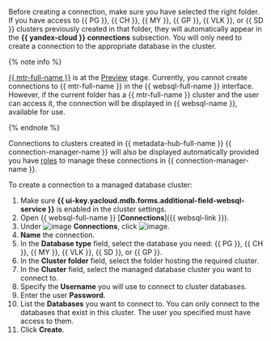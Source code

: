 Before creating a connection, make sure you have selected the right folder. If you have access to {{ PG }}, {{ CH }}, {{ MY }}, {{ GP }}, {{ VLK }}, or {{ SD }} clusters previously created in that folder, they will automatically appear in the **{{ yandex-cloud }} connections** subsection. You will only need to create a connection to the appropriate database in the cluster.

{% note info %}

[{{ mtr-full-name }}](../../managed-trino/) is at the [Preview](../../overview/concepts/launch-stages.md) stage. Currently, you cannot create connections to {{ mtr-full-name }} in the {{ websql-full-name }} interface. However, if the current folder has a {{ mtr-full-name }} cluster and the user can access it, the connection will be displayed in {{ websql-name }}, available for use. 

{% endnote %}

Connections to clusters created in {{ metadata-hub-full-name }} {{ connection-manager-name }} will also be displayed automatically provided you have [roles](../../metadata-hub/security/index.md#service-roles) to manage these connections in {{ connection-manager-name }}.

To create a connection to a managed database cluster:

1. Make sure **{{ ui-key.yacloud.mdb.forms.additional-field-websql-service }}** is enabled in the cluster settings.
1. Open {{ websql-full-name }} [**Connections**]({{ websql-link }}).
1. Under ![image](../../_assets/console-icons/folder-tree.svg) **Connections**, click ![image](../../_assets/console-icons/square-plus.svg).
1. **Name** the connection.
1. In the **Database type** field, select the database you need: {{ PG }}, {{ CH }}, {{ MY }}, {{ VLK }}, {{ SD }}, or {{ GP }}.
1. In the **Cluster folder** field, select the folder hosting the required cluster.
1. In the **Cluster** field, select the managed database cluster you want to connect to. 
1. Specify the **Username** you will use to connect to cluster databases.
1. Enter the user **Password**.
1. List the **Databases** you want to connect to. You can only connect to the databases that exist in this cluster. The user you specified must have access to them.
1. Click **Create**.
